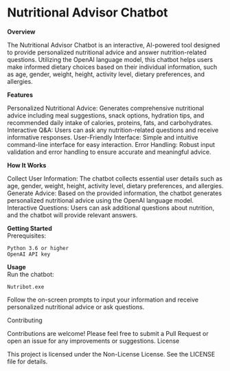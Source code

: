 # Nutritional Advisor Chatbot
<strong>Overview</strong>

The Nutritional Advisor Chatbot is an interactive, AI-powered tool designed to provide personalized nutritional advice and answer nutrition-related questions. Utilizing the         OpenAI language model, this chatbot helps users make informed dietary choices based on their individual information, such as age, gender, weight, height, activity level,            dietary preferences, and allergies.

<strong>Features</strong>

Personalized Nutritional Advice: Generates comprehensive nutritional advice including meal suggestions, snack options, hydration tips, and recommended daily intake of calories, proteins, fats, and carbohydrates.
Interactive Q&A: Users can ask any nutrition-related questions and receive informative responses.
User-Friendly Interface: Simple and intuitive command-line interface for easy interaction.
Error Handling: Robust input validation and error handling to ensure accurate and meaningful advice.

<strong>How It Works</strong>

Collect User Information: The chatbot collects essential user details such as age, gender, weight, height, activity level, dietary preferences, and allergies.
Generate Advice: Based on the provided information, the chatbot generates personalized nutritional advice using the OpenAI language model.
Interactive Questions: Users can ask additional questions about nutrition, and the chatbot will provide relevant answers.

<strong>Getting Started</strong><br>
Prerequisites:

    Python 3.6 or higher
    OpenAI API key

<strong>Usage</strong><br>
Run the chatbot:

    Nutribot.exe

Follow the on-screen prompts to input your information and receive personalized nutritional advice or ask questions.

Contributing

Contributions are welcome! Please feel free to submit a Pull Request or open an issue for any improvements or suggestions.
License

This project is licensed under the Non-License License. See the LICENSE file for details.
